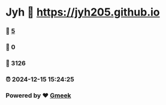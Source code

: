 # Jyh :link: https://jyh205.github.io 
### :page_facing_up: [5](https://jyh205.github.io/tag.html) 
### :speech_balloon: 0 
### :hibiscus: 3126 
### :alarm_clock: 2024-12-15 15:24:25 
### Powered by :heart: [Gmeek](https://github.com/Meekdai/Gmeek)
